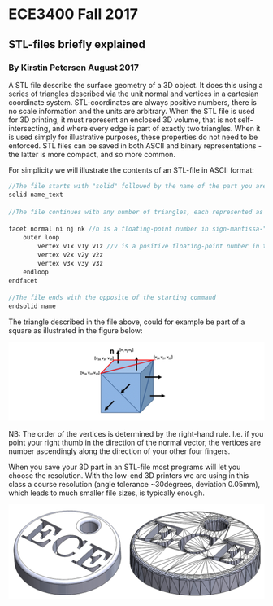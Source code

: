 # ECE3400 Fall 2017
## STL-files briefly explained
### By Kirstin Petersen August 2017

A STL file describe the surface geometry of a 3D object. It does this using a series of triangles described via the unit normal and vertices in a cartesian coordinate system. STL-coordinates are always positive numbers, there is no scale information and the units are arbitrary. When the STL file is used for 3D printing, it must represent an enclosed 3D volume, that is not self-intersecting, and where every edge is part of exactly two triangles. When it is used simply for illustrative purposes, these properties do not need to be enforced. STL files can be saved in both ASCII and binary representations - the latter is more compact, and so more common. 

For simplicity we will illustrate the contents of an STL-file in ASCII format:

```C
//The file starts with "solid" followed by the name of the part you are creating
solid name_text

//The file continues with any number of triangles, each represented as follows:

facet normal ni nj nk //n is a floating-point number in sign-mantissa-"e"-sign-exponent format, e.g., "2.648000e-002"
    outer loop
        vertex v1x v1y v1z //v is a positive floating-point number in the same format as n
        vertex v2x v2y v2z
        vertex v3x v3y v3z
    endloop
endfacet

//The file ends with the opposite of the starting command
endsolid name
```

The triangle described in the file above, could for example be part of a square as illustrated in the figure below:

![STL-file-pic](../images/STL-files.png)

NB: The order of the vertices is determined by the right-hand rule. I.e. if you point your right thumb in the direction of the normal vector, the vertices are number ascendingly along the direction of your other four fingers.

When you save your 3D part in an STL-file most programs will let you choose the resolution. With the low-end 3D printers we are using in this class a course resolution (angle tolerance ~30degrees, deviation 0.05mm), which leads to much smaller file sizes, is typically enough. 

![STL-file-pic](../images/STL-files2.png)

